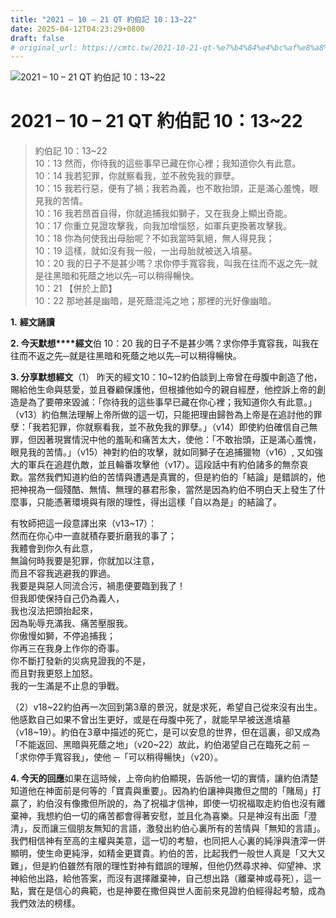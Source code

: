 ```yaml
---
title: "2021 – 10 – 21 QT 約伯記 10：13~22"
date: 2025-04-12T04:23:29+0800
draft: false
# original_url: https://cmtc.tw/2021-10-21-qt-%e7%b4%84%e4%bc%af%e8%a8%98-10%ef%bc%9a1322
---
```


![2021 – 10 – 21 QT 約伯記 10：13~22](/images/qt.jpg   "2021 – 10 – 21 QT 約伯記 10：13~22")

# 2021 – 10 – 21 QT 約伯記 10：13~22

> 約伯記 10：13~22  
> 10：13 然而，你待我的這些事早已藏在你心裡；我知道你久有此意。  
> 10：14 我若犯罪，你就察看我，並不赦免我的罪孽。  
> 10：15 我若行惡，便有了禍；我若為義，也不敢抬頭，正是滿心羞愧，眼見我的苦情。  
> 10：16 我若昂首自得，你就追捕我如獅子，又在我身上顯出奇能。  
> 10：17 你重立見證攻擊我，向我加增惱怒，如軍兵更換著攻擊我。  
> 10：18 你為何使我出母胎呢？不如我當時氣絕，無人得見我；  
> 10：19 這樣，就如沒有我一般，一出母胎就被送入墳墓。  
> 10：20 我的日子不是甚少嗎？求你停手寬容我，叫我在往而不返之先─就是往黑暗和死蔭之地以先─可以稍得暢快。  
> 10：21 【併於上節】  
> 10：22 那地甚是幽暗，是死蔭混沌之地；那裡的光好像幽暗。

**1.** **經文誦讀**

**2. 今天默想****經文**伯 10：20 我的日子不是甚少嗎？求你停手寬容我，叫我在往而不返之先─就是往黑暗和死蔭之地以先─可以稍得暢快。

**3. 分享默想經文**（1） 昨天的經文10：10~12約伯談到上帝曾在母腹中創造了他，賜給他生命與慈愛，並且眷顧保護他，但根據他如今的親自經歷，他控訴上帝的創造是為了要帶來毀滅：「你待我的這些事早已藏在你心裡；我知道你久有此意。」（v13）約伯無法理解上帝所做的這一切，只能把理由歸咎為上帝是在追討他的罪孽：「我若犯罪，你就察看我，並不赦免我的罪孽。」（v14）即使約伯確信自己無罪，但因著現實情況中他的羞恥和痛苦太大，使他：「不敢抬頭，正是滿心羞愧，眼見我的苦情。」（v15）神對約伯的攻擊，就如同獅子在追捕獵物（v16）, 又如強大的軍兵在追趕仇敵，並且輪番攻擊他（v17）。這段話中有約伯諸多的無奈哀歎。當然我們知道約伯的苦情與遭遇是真實的，但是約伯的「結論」是錯誤的，他把神視為一個殘酷、無情、無理的暴君形象，當然是因為約伯不明白天上發生了什麼事，只能憑著環境與有限的理性，得出這樣「自以為是」的結論了。

有牧師把這一段意譯出來（v13~17）：  
然而在你心中一直就積存要折磨我的事了；  
我體會到你久有此意，  
無論何時我要是犯罪，你就加以注意，  
而且不容我逃避我的罪過。  
我要是與惡人同流合污，禍患便要臨到我了！  
但我即使保持自己仍為義人，  
我也沒法把頭抬起來，  
因為恥辱充滿我、痛苦壓服我。  
你傲慢如獅，不停追捕我；  
你再三在我身上作你的奇事。  
你不斷打發新的災病見證我的不是，  
而且對我更怒上加怒。  
我的一生滿是不止息的爭戰。

（2）v18~22約伯再一次回到第3章的景況，就是求死，希望自己從來沒有出生。他感歎自己如果不曾出生更好，或是在母腹中死了，就能早早被送進墳墓（v18~19）。約伯在3章中描述的死亡，是可以安息的世界，但在這裏，卻又成為「不能返回、黑暗與死蔭之地」（v20~22）故此，約伯渴望自己在臨死之前 ─「求你停手寬容我」，使他 ─「可以稍得暢快」（v20）。

**4. 今天的回應**如果在這時候，上帝向約伯顯現，告訴他一切的實情，讓約伯清楚知道他在神面前是何等的「寶貴與重要」。因為約伯讓神與撒但之間的「賭局」打贏了，約伯沒有像撒但所說的，為了祝福才信神，即使一切祝福取走約伯也沒有離棄神，我想約伯一切的痛苦都會得著安慰，並且化為喜樂。只是神沒有出面「澄清」，反而讓三個朋友無知的言語，激發出約伯心裏所有的苦情與「無知的言語」。我們相信神有至高的主權與美意，這一切的考驗，也同把人心裏的純淨與渣滓一併顯明，使生命更純淨，如精金更寶貴。約伯的苦，比起我們一般世人真是「又大又難」，但是約伯雖然有限的理性對神有錯誤的理解，但他仍然尋求神、仰望神、求神給他出路，給他答案，而沒有選擇離棄神，自己想出路（離棄神或尋死），這一點，實在是信心的典範，也是神要在撒但與世人面前來見證約伯經得起考驗，成為我們效法的榜樣。